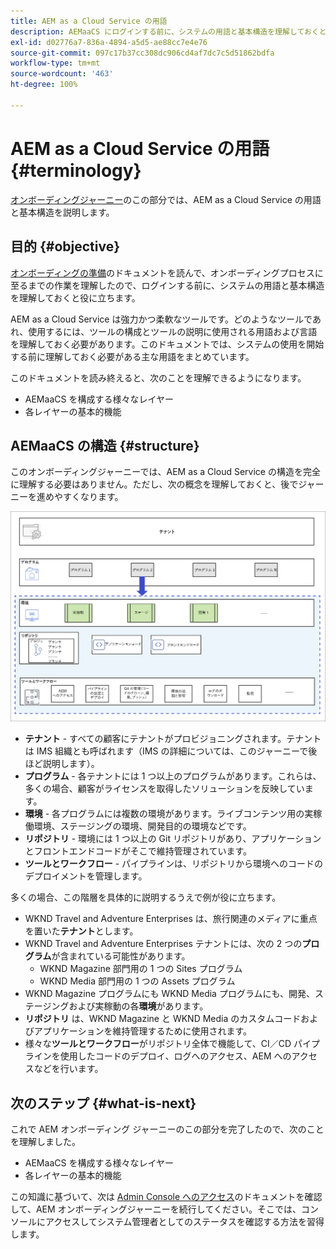 ```yaml
---
title: AEM as a Cloud Service の用語
description: AEMaaCS にログインする前に、システムの用語と基本構造を理解しておくと役に立ちます。
exl-id: d02776a7-836a-4894-a5d5-ae88cc7e4e76
source-git-commit: 097c17b37cc308dc906cd4af7dc7c5d51862bdfa
workflow-type: tm+mt
source-wordcount: '463'
ht-degree: 100%

---
```


# AEM as a Cloud Service の用語 {#terminology}

[オンボーディングジャーニー](overview.md)のこの部分では、AEM as a Cloud Service の用語と基本構造を説明します。

## 目的 {#objective}

[オンボーディングの準備](preparation.md)のドキュメントを読んで、オンボーディングプロセスに至るまでの作業を理解したので、ログインする前に、システムの用語と基本構造を理解しておくと役に立ちます。

AEM as a Cloud Service は強力かつ柔軟なツールです。どのようなツールであれ、使用するには、ツールの構成とツールの説明に使用される用語および言語を理解しておく必要があります。このドキュメントでは、システムの使用を開始する前に理解しておく必要がある主な用語をまとめています。

このドキュメントを読み終えると、次のことを理解できるようになります。

* AEMaaCS を構成する様々なレイヤー
* 各レイヤーの基本的機能

## AEMaaCS の構造 {#structure}

このオンボーディングジャーニーでは、AEM as a Cloud Service の構造を完全に理解する必要はありません。ただし、次の概念を理解しておくと、後でジャーニーを進めやすくなります。

![Cloud Manager の構造](/help/journey-sites/quick-site/assets/cloud-manager-structure.png)

* **テナント** - すべての顧客にテナントがプロビジョニングされます。テナントは IMS 組織とも呼ばれます（IMS の詳細については、このジャーニーで後ほど説明します）。
* **プログラム** - 各テナントには 1 つ以上のプログラムがあります。これらは、多くの場合、顧客がライセンスを取得したソリューションを反映しています。
* **環境** - 各プログラムには複数の環境があります。ライブコンテンツ用の実稼働環境、ステージングの環境、開発目的の環境などです。
* **リポジトリ** - 環境には 1 つ以上の Git リポジトリがあり、アプリケーションとフロントエンドコードがそこで維持管理されています。
* **ツールとワークフロー** - パイプラインは、リポジトリから環境へのコードのデプロイメントを管理します。

多くの場合、この階層を具体的に説明するうえで例が役に立ちます。

* WKND Travel and Adventure Enterprises は、旅行関連のメディアに重点を置いた&#x200B;**テナント**&#x200B;とします。
* WKND Travel and Adventure Enterprises テナントには、次の 2 つの&#x200B;**プログラム**&#x200B;が含まれている可能性があります。
   * WKND Magazine 部門用の 1 つの Sites プログラム
   * WKND Media 部門用の 1 つの Assets プログラム
* WKND Magazine プログラムにも WKND Media プログラムにも、開発、ステージングおよび実稼動の各&#x200B;**環境**&#x200B;があります。
* **リポジトリ** は、WKND Magazine と WKND Media のカスタムコードおよびアプリケーションを維持管理するために使用されます。
* 様々な&#x200B;**ツールとワークフロー**&#x200B;がリポジトリ全体で機能して、CI／CD パイプラインを使用したコードのデプロイ、ログへのアクセス、AEM へのアクセスなどを行います。

## 次のステップ {#what-is-next}

これで AEM オンボーディング ジャーニーのこの部分を完了したので、次のことを理解しました。

* AEMaaCS を構成する様々なレイヤー
* 各レイヤーの基本的機能

この知識に基づいて、次は [Admin Console へのアクセス](admin-console.md)のドキュメントを確認して、AEM オンボーディングジャーニーを続行してください。そこでは、コンソールにアクセスしてシステム管理者としてのステータスを確認する方法を習得します。
